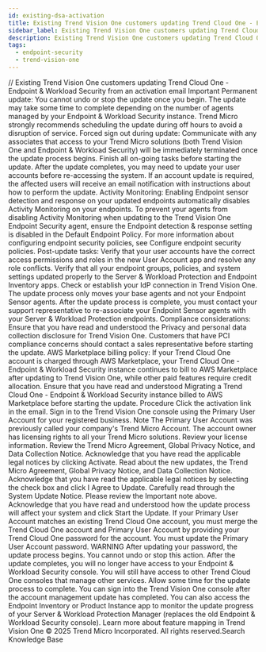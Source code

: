 ```yaml
---
id: existing-dsa-activation
title: Existing Trend Vision One customers updating Trend Cloud One - Endpoint & Workload Security from an activation email
sidebar_label: Existing Trend Vision One customers updating Trend Cloud One - Endpoint & Workload Security from an activation email
description: Existing Trend Vision One customers updating Trend Cloud One - Endpoint & Workload Security from an activation email
tags:
  - endpoint-security
  - trend-vision-one
---
```


/*<![CDATA[*/ $('#title').html($('meta[name=map-description]').attr('content')); /*]]>*/ Existing Trend Vision One customers updating Trend Cloud One - Endpoint & Workload Security from an activation email Important Permanent update: You cannot undo or stop the update once you begin. The update may take some time to complete depending on the number of agents managed by your Endpoint & Workload Security instance. Trend Micro strongly recommends scheduling the update during off hours to avoid a disruption of service. Forced sign out during update: Communicate with any associates that access to your Trend Micro solutions (both Trend Vision One and Endpoint & Workload Security) will be immediately terminated once the update process begins. Finish all on-going tasks before starting the update. After the update completes, you may need to update your user accounts before re-accessing the system. If an account update is required, the affected users will receive an email notification with instructions about how to perform the update. Activity Monitoring: Enabling Endpoint sensor detection and response on your updated endpoints automatically disables Activity Monitoring on your endpoints. To prevent your agents from disabling Activity Monitoring when updating to the Trend Vision One Endpoint Security agent, ensure the Endpoint detection & response setting is disabled in the Default Endpoint Policy. For more information about configuring endpoint security policies, see Configure endpoint security policies. Post-update tasks: Verify that your user accounts have the correct access permissions and roles in the new User Account app and resolve any role conflicts. Verify that all your endpoint groups, policies, and system settings updated properly to the Server & Workload Protection and Endpoint Inventory apps. Check or establish your IdP connection in Trend Vision One. The update process only moves your base agents and not your Endpoint Sensor agents. After the update process is complete, you must contact your support representative to re-associate your Endpoint Sensor agents with your Server & Workload Protection endpoints. Compliance considerations: Ensure that you have read and understood the Privacy and personal data collection disclosure for Trend Vision One. Customers that have PCI compliance concerns should contact a sales representative before starting the update. AWS Marketplace billing policy: If your Trend Cloud One account is charged through AWS Marketplace, your Trend Cloud One - Endpoint & Workload Security instance continues to bill to AWS Marketplace after updating to Trend Vision One, while other paid features require credit allocation. Ensure that you have read and understood Migrating a Trend Cloud One - Endpoint & Workload Security instance billed to AWS Marketplace before starting the update. Procedure Click the activation link in the email. Sign in to the Trend Vision One console using the Primary User Account for your registered business. Note The Primary User Account was previously called your company's Trend Micro Account. The account owner has licensing rights to all your Trend Micro solutions. Review your license information. Review the Trend Micro Agreement, Global Privacy Notice, and Data Collection Notice. Acknowledge that you have read the applicable legal notices by clicking Activate. Read about the new updates, the Trend Micro Agreement, Global Privacy Notice, and Data Collection Notice. Acknowledge that you have read the applicable legal notices by selecting the check box and click I Agree to Update. Carefully read through the System Update Notice. Please review the Important note above. Acknowledge that you have read and understood how the update process will affect your system and click Start the Update. If your Primary User Account matches an existing Trend Cloud One account, you must merge the Trend Cloud One account and Primary User Account by providing your Trend Cloud One password for the account. You must update the Primary User Account password. WARNING After updating your password, the update process begins. You cannot undo or stop this action. After the update completes, you will no longer have access to your Endpoint & Workload Security console. You will still have access to other Trend Cloud One consoles that manage other services. Allow some time for the update process to complete. You can sign into the Trend Vision One console after the account management update has completed. You can also access the Endpoint Inventory or Product Instance app to monitor the update progress of your Server & Workload Protection Manager (replaces the old Endpoint & Workload Security console). Learn more about feature mapping in Trend Vision One © 2025 Trend Micro Incorporated. All rights reserved.Search Knowledge Base